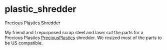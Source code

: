 # plastic_shredder
Precious Plastics Shredder

My friend and I repurposed scrap steel and laser cut the parts for a Precious Plastics [PreciousPlastics](https://preciousplastic.com/) shredder.  We resized most of the parts to be US compatible.
